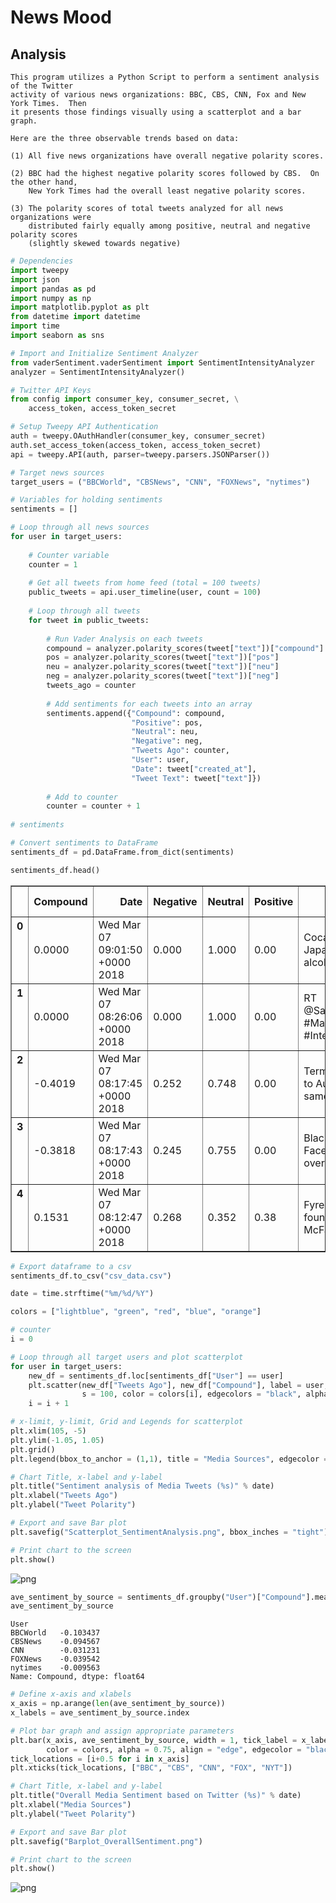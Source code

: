 
# News Mood

## Analysis

    This program utilizes a Python Script to perform a sentiment analysis of the Twitter 
    activity of various news organizations: BBC, CBS, CNN, Fox and New York Times.  Then 
    it presents those findings visually using a scatterplot and a bar graph.  
    
    Here are the three observable trends based on data:
    
    (1) All five news organizations have overall negative polarity scores.
    
    (2) BBC had the highest negative polarity scores followed by CBS.  On the other hand, 
        New York Times had the overall least negative polarity scores.
    
    (3) The polarity scores of total tweets analyzed for all news organizations were  
        distributed fairly equally among positive, neutral and negative polarity scores  
        (slightly skewed towards negative)


```python
# Dependencies
import tweepy
import json
import pandas as pd
import numpy as np
import matplotlib.pyplot as plt
from datetime import datetime
import time
import seaborn as sns
```


```python
# Import and Initialize Sentiment Analyzer
from vaderSentiment.vaderSentiment import SentimentIntensityAnalyzer
analyzer = SentimentIntensityAnalyzer()
```


```python
# Twitter API Keys
from config import consumer_key, consumer_secret, \
    access_token, access_token_secret

# Setup Tweepy API Authentication
auth = tweepy.OAuthHandler(consumer_key, consumer_secret)
auth.set_access_token(access_token, access_token_secret)
api = tweepy.API(auth, parser=tweepy.parsers.JSONParser())
```


```python
# Target news sources
target_users = ("BBCWorld", "CBSNews", "CNN", "FOXNews", "nytimes")

# Variables for holding sentiments
sentiments = []
```


```python
# Loop through all news sources
for user in target_users:
    
    # Counter variable
    counter = 1
    
    # Get all tweets from home feed (total = 100 tweets)
    public_tweets = api.user_timeline(user, count = 100)
    
    # Loop through all tweets
    for tweet in public_tweets:
        
        # Run Vader Analysis on each tweets
        compound = analyzer.polarity_scores(tweet["text"])["compound"]
        pos = analyzer.polarity_scores(tweet["text"])["pos"]
        neu = analyzer.polarity_scores(tweet["text"])["neu"]
        neg = analyzer.polarity_scores(tweet["text"])["neg"]
        tweets_ago = counter
        
        # Add sentiments for each tweets into an array
        sentiments.append({"Compound": compound,
                           "Positive": pos,
                           "Neutral": neu,
                           "Negative": neg,
                           "Tweets Ago": counter,
                           "User": user,
                           "Date": tweet["created_at"],
                           "Tweet Text": tweet["text"]})
    
        # Add to counter
        counter = counter + 1
        
# sentiments     
```


```python
# Convert sentiments to DataFrame
sentiments_df = pd.DataFrame.from_dict(sentiments)

sentiments_df.head()
```




<div>
<style>
    .dataframe thead tr:only-child th {
        text-align: right;
    }

    .dataframe thead th {
        text-align: left;
    }

    .dataframe tbody tr th {
        vertical-align: top;
    }
</style>
<table border="1" class="dataframe">
  <thead>
    <tr style="text-align: right;">
      <th></th>
      <th>Compound</th>
      <th>Date</th>
      <th>Negative</th>
      <th>Neutral</th>
      <th>Positive</th>
      <th>Tweet Text</th>
      <th>Tweets Ago</th>
      <th>User</th>
    </tr>
  </thead>
  <tbody>
    <tr>
      <th>0</th>
      <td>0.0000</td>
      <td>Wed Mar 07 09:01:50 +0000 2018</td>
      <td>0.000</td>
      <td>1.000</td>
      <td>0.00</td>
      <td>Coca-Cola plans Japan foray into alcohol https...</td>
      <td>1</td>
      <td>BBCWorld</td>
    </tr>
    <tr>
      <th>1</th>
      <td>0.0000</td>
      <td>Wed Mar 07 08:26:06 +0000 2018</td>
      <td>0.000</td>
      <td>1.000</td>
      <td>0.00</td>
      <td>RT @SallyBundockBBC: #Mattel is marking #Inter...</td>
      <td>2</td>
      <td>BBCWorld</td>
    </tr>
    <tr>
      <th>2</th>
      <td>-0.4019</td>
      <td>Wed Mar 07 08:17:45 +0000 2018</td>
      <td>0.252</td>
      <td>0.748</td>
      <td>0.00</td>
      <td>Terminal illness led to Australia's first same...</td>
      <td>3</td>
      <td>BBCWorld</td>
    </tr>
    <tr>
      <th>3</th>
      <td>-0.3818</td>
      <td>Wed Mar 07 08:17:43 +0000 2018</td>
      <td>0.245</td>
      <td>0.755</td>
      <td>0.00</td>
      <td>Blackberry sues Facebook in fight over app pat...</td>
      <td>4</td>
      <td>BBCWorld</td>
    </tr>
    <tr>
      <th>4</th>
      <td>0.1531</td>
      <td>Wed Mar 07 08:12:47 +0000 2018</td>
      <td>0.268</td>
      <td>0.352</td>
      <td>0.38</td>
      <td>Fyre Festival co-founder Billy McFarland admit...</td>
      <td>5</td>
      <td>BBCWorld</td>
    </tr>
  </tbody>
</table>
</div>




```python
# Export dataframe to a csv
sentiments_df.to_csv("csv_data.csv")
```


```python
date = time.strftime("%m/%d/%Y")

colors = ["lightblue", "green", "red", "blue", "orange"]

# counter
i = 0

# Loop through all target users and plot scatterplot
for user in target_users:
    new_df = sentiments_df.loc[sentiments_df["User"] == user]   
    plt.scatter(new_df["Tweets Ago"], new_df["Compound"], label = user, 
                s = 100, color = colors[i], edgecolors = "black", alpha = 0.8)
    i = i + 1

# x-limit, y-limit, Grid and Legends for scatterplot
plt.xlim(105, -5)
plt.ylim(-1.05, 1.05)
plt.grid()
plt.legend(bbox_to_anchor = (1,1), title = "Media Sources", edgecolor = "black")

# Chart Title, x-label and y-label
plt.title("Sentiment analysis of Media Tweets (%s)" % date)
plt.xlabel("Tweets Ago")
plt.ylabel("Tweet Polarity")

# Export and save Bar plot
plt.savefig("Scatterplot_SentimentAnalysis.png", bbox_inches = "tight")

# Print chart to the screen
plt.show()
```


![png](output_9_0.png)



```python
ave_sentiment_by_source = sentiments_df.groupby("User")["Compound"].mean()
ave_sentiment_by_source
```




    User
    BBCWorld   -0.103437
    CBSNews    -0.094567
    CNN        -0.031231
    FOXNews    -0.039542
    nytimes    -0.009563
    Name: Compound, dtype: float64




```python
# Define x-axis and xlabels
x_axis = np.arange(len(ave_sentiment_by_source))
x_labels = ave_sentiment_by_source.index

# Plot bar graph and assign appropriate parameters
plt.bar(x_axis, ave_sentiment_by_source, width = 1, tick_label = x_labels,
        color = colors, alpha = 0.75, align = "edge", edgecolor = "black")
tick_locations = [i+0.5 for i in x_axis]
plt.xticks(tick_locations, ["BBC", "CBS", "CNN", "FOX", "NYT"])

# Chart Title, x-label and y-label
plt.title("Overall Media Sentiment based on Twitter (%s)" % date)
plt.xlabel("Media Sources")
plt.ylabel("Tweet Polarity")

# Export and save Bar plot
plt.savefig("Barplot_OverallSentiment.png")

# Print chart to the screen
plt.show()
```


![png](output_11_0.png)

